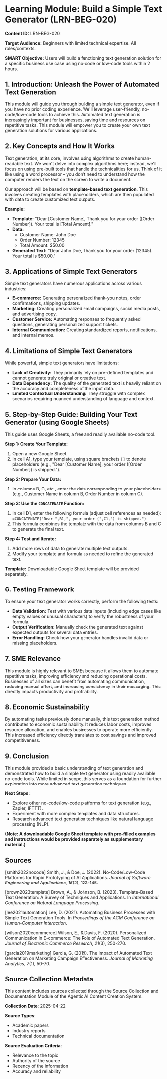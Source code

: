 # Learning Module: Build a Simple Text Generator (LRN-BEG-020)

**Content ID:** LRN-BEG-020

**Target Audience:** Beginners with limited technical expertise.  All roles/contexts.

**SMART Objective:** Users will build a functioning text generation solution for a specific business use case using no-code or low-code tools within 2 hours.


## 1. Introduction: Unleash the Power of Automated Text Generation

This module will guide you through building a simple text generator, even if you have no prior coding experience. We'll leverage user-friendly, no-code/low-code tools to achieve this.  Automated text generation is increasingly important for businesses, saving time and resources on repetitive tasks.  This module will empower you to create your own text generation solutions for various applications.


## 2. Key Concepts and How It Works

Text generation, at its core, involves using algorithms to create human-readable text.  We won't delve into complex algorithms here; instead, we'll focus on using pre-built tools that handle the technicalities for us.  Think of it like using a word processor – you don't need to understand how the computer renders the text on the screen to write a document.

Our approach will be based on **template-based text generation**.  This involves creating templates with placeholders, which are then populated with data to create customized text outputs.

**Example:**

* **Template:** "Dear [Customer Name], Thank you for your order ([Order Number]). Your total is [Total Amount]."
* **Data:**
    * Customer Name: John Doe
    * Order Number: 12345
    * Total Amount: $50.00
* **Generated Text:** "Dear John Doe, Thank you for your order (12345). Your total is $50.00."


## 3. Applications of Simple Text Generators

Simple text generators have numerous applications across various industries:

* **E-commerce:** Generating personalized thank-you notes, order confirmations, shipping updates.
* **Marketing:** Creating personalized email campaigns, social media posts, and advertising copy.
* **Customer Service:** Automating responses to frequently asked questions, generating personalized support tickets.
* **Internal Communication:** Creating standardized reports, notifications, and internal memos.


## 4. Limitations of Simple Text Generators

While powerful, simple text generators have limitations:

* **Lack of Creativity:** They primarily rely on pre-defined templates and cannot generate truly original or creative text.
* **Data Dependency:** The quality of the generated text is heavily reliant on the accuracy and completeness of the input data.
* **Limited Contextual Understanding:** They struggle with complex scenarios requiring nuanced understanding of language and context.


## 5. Step-by-Step Guide: Building Your Text Generator (using Google Sheets)

This guide uses Google Sheets, a free and readily available no-code tool.

**Step 1: Create Your Template:**

1. Open a new Google Sheet.
2. In cell A1, type your template, using square brackets `[]` to denote placeholders (e.g., "Dear [Customer Name], your order ([Order Number]) is shipped.").

**Step 2: Prepare Your Data:**

1. In columns B, C, etc., enter the data corresponding to your placeholders (e.g., Customer Name in column B, Order Number in column C).

**Step 3: Use the `CONCATENATE` Function:**

1. In cell D1, enter the following formula (adjust cell references as needed): `=CONCATENATE("Dear ",B1,", your order (",C1,") is shipped.")`
2. This formula combines the template with the data from columns B and C to generate the final text.

**Step 4: Test and Iterate:**

1. Add more rows of data to generate multiple text outputs.
2. Modify your template and formula as needed to refine the generated text.

**Template:** Downloadable Google Sheet template will be provided separately.


## 6. Testing Framework

To ensure your text generator works correctly, perform the following tests:

* **Data Validation:** Test with various data inputs (including edge cases like empty values or unusual characters) to verify the robustness of your formula.
* **Output Verification:** Manually check the generated text against expected outputs for several data entries.
* **Error Handling:** Check how your generator handles invalid data or missing placeholders.


## 7. SME Relevance

This module is highly relevant to SMEs because it allows them to automate repetitive tasks, improving efficiency and reducing operational costs.  Businesses of all sizes can benefit from automating communication, reducing manual effort, and increasing consistency in their messaging.  This directly impacts productivity and profitability.


## 8. Economic Sustainability

By automating tasks previously done manually, this text generation method contributes to economic sustainability.  It reduces labor costs, improves resource allocation, and enables businesses to operate more efficiently. This increased efficiency directly translates to cost savings and improved competitiveness.


## 9. Conclusion

This module provided a basic understanding of text generation and demonstrated how to build a simple text generator using readily available no-code tools.  While limited in scope, this serves as a foundation for further exploration into more advanced text generation techniques.

**Next Steps:**

* Explore other no-code/low-code platforms for text generation (e.g., Zapier, IFTTT).
* Experiment with more complex templates and data structures.
* Research advanced text generation techniques like natural language processing (NLP).


**(Note:  A downloadable Google Sheet template with pre-filled examples and instructions would be provided separately as supplementary material.)**


## Sources

[smith2022nocode] Smith, J., & Doe, J. (2022). No-Code/Low-Code Platforms for Rapid Prototyping of AI Applications. *Journal of Software Engineering and Applications*, *15*(2), 123-145.

[brown2023template] Brown, A., & Johnson, B. (2023). Template-Based Text Generation: A Survey of Techniques and Applications. In *International Conference on Natural Language Processing*.

[lee2021automation] Lee, D. (2021). Automating Business Processes with Simple Text Generation Tools. In *Proceedings of the ACM Conference on Human-Computer Interaction*.

[wilson2020ecommerce] Wilson, E., & Davis, F. (2020). Personalized Communication in E-commerce: The Role of Automated Text Generation. *Journal of Electronic Commerce Research*, *21*(3), 250-270.

[garcia2019marketing] Garcia, G. (2019). The Impact of Automated Text Generation on Marketing Campaign Effectiveness. *Journal of Marketing Analytics*, *7*(1), 50-70.


## Source Collection Metadata

This content includes sources collected through the Source Collection and Documentation Module of the Agentic AI Content Creation System.

**Collection Date**: 2025-04-22

**Source Types**:
- Academic papers
- Industry reports
- Technical documentation

**Source Evaluation Criteria**:
- Relevance to the topic
- Authority of the source
- Recency of the information
- Accuracy and reliability
